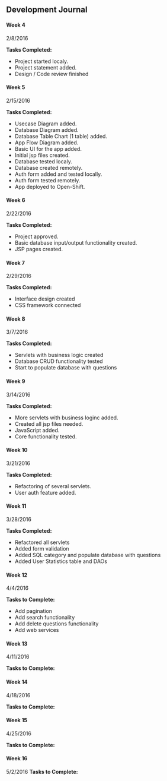 ## Development Journal

#### Week 4
2/8/2016

**Tasks Completed:**
- Project started localy.
- Project statement added.
- Design / Code review finished

#### Week 5
2/15/2016

**Tasks Completed:**
- Usecase Diagram added.
- Database Diagram added.
- Database Table Chart (1 table) added.
- App Flow Diagram added.
- Basic UI for the app added.
- Initial jsp files created.
- Database tested localy.
- Database created remotely.
- Auth form added and tested locally.
- Auth form tested remotely.
- App deployed to Open-Shift.

#### Week 6
2/22/2016

**Tasks Completed:**
- Project approved.
- Basic database input/output functionality created.
- JSP pages created.

#### Week 7
2/29/2016

**Tasks Completed:**
- Interface design created
- CSS framework connected

#### Week 8
3/7/2016

**Tasks Completed:**
- Servlets with business logic created
- Database CRUD functionality tested
- Start to populate database with questions

#### Week 9
3/14/2016

**Tasks Completed:**
- More servlets with business loginc added.
- Created all jsp files needed.
- JavaScript added.
- Core functionality tested.

#### Week 10
3/21/2016

**Tasks Completed:**
- Refactoring of several servlets.
- User auth feature added.

#### Week 11
3/28/2016

**Tasks Completed:**
- Refactored all servlets
- Added form validation
- Added SQL category and populate database with questions
- Added User Statistics table and DAOs

#### Week 12
4/4/2016

**Tasks to Complete:**
- Add pagination
- Add search functionality
- Add delete questions functionality
- Add web services

#### Week 13
4/11/2016

**Tasks to Complete:**

#### Week 14
4/18/2016

**Tasks to Complete:**

#### Week 15
4/25/2016

**Tasks to Complete:**

#### Week 16
5/2/2016
**Tasks to Complete:**

